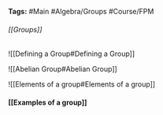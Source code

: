 **Tags:** #Main #Algebra/Groups #Course/FPM 
###### [[Groups]]

![[Defining a Group#Defining a Group]]

![[Abelian Group#Abelian Group]]

![[Elements of a group#Elements of a group]]

#### [[Examples of a group]]